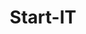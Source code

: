 ---
layout: utdanning/start-it
title: Start-IT
permalink: /utdanning/start-it
moduler: [

    #  MODUL 1
    {
        navn: MODUL 1,
        studiested: Nettbasert eller i Larvik,
        studielengde: 8 uker,
        kostnad: 16 500 kr,
        krav: Levert opptaksprøve,
        obligatorisk-oppmøte: Det er én obligatorisk dag på GET Academy per uke og fire dager i bedrift. I løpet av skoleåret er det også tre individuelle uker hvor du er på skolen alle dager og gjør opplegg fra skolen., #Feil
        tileggs-info: Kurset er fulltid mandag til fredag med oppmøte og aktiv deltakelse på Discord  mellom 09.00 og 15.00.,
        learning-goals: [
            {
                name: Grunnferdigheter,
                språk: ["CSS", "HTML"],
                sublist: [           
                            "DOM",
                            "Variabler",
                            "Valgsetninger (if)",
                            "Funksjoner",
                            "Løkker og lister",
                            "Unit testing",
                            "Model-View-Controller (MVC)"]}],
        keycompetences: [
            "Læringsstrategier",
            "Growth mindset",
            "Gode vaner",
            "Grit",
            "Proaktivitet",
            "Locus of control"],
        info: [
            "Du lærer grunnleggende strukturert programmering i JavaScript.",
            "Fokus er både på å lære alt det grunnleggende i programmering og å lære å manipulere en webside, inkludert grunnleggende HTML og CSS - altså frontend-utvikling.",
            "Du lærer kildekodehåndtering og publisering på web ved hjelp av GIT og GitHub.com.",
            "I nøkkelkompetanser jobber du med å legge grunnlaget for gode læringsstrategier og vaner."]
    },

    #  MODUL 2
    {
        navn: MODUL 2,
        studiested: Nettbasert eller i Larvik,
        studielengde: 8 uker,
        kostnad: 16 500 kr,
        krav: Fullført modul 1,
        obligatorisk-oppmøte: Det er én obligatorisk dag på GET Academy per uke og fire dager i bedrift. I løpet av skoleåret er det også tre individuelle uker hvor du er på skolen alle dager og gjør opplegg fra skolen.,
        tileggs-info: Kurset er fulltid mandag til fredag med oppmøte og aktiv deltakelse på Discord  mellom 09.00 og 15.00.,
        learning-goals: [
            {
                name: "Javascript",
                språk: ["Javascript"],
                sublist: [
                            "Objekter",
                            "Lister av objekter"]},
            {
                name: Utvikling av prototype,
                sublist: [
                            "Wireframing",
                            "Innledning til UX design",
                            "Kartlegging av brukerbehov",
                            "Prototyping"]},
            {
                name: Bonus pensum,
                sublist: [
                            "MVC",
                            "Async",
                            "Vue.js",
                            "Firebase",
                            "Funksjonell programmering"],
            }],
        keycompetences: [
            "Mine og andres styrker",
            "Teamjobbing",
            "Kommunikasjon og samarbeid",
            "Growth mindset",
            "Grit",
            "Planlegging og prioritet"],
        info: [
            "Du og teamet ditt utvikler en funksjonell prototype for en reell kunde.",
            "Teknisk er fokus på å bruke det du har lært i modul 1, samt objekter og lister av objekter i tillegg.",
            "Med dette kan du lage nesten en hvilken som helst frontend! Du lærer om utviklingsprosessen og kommunikasjon med en kunde om behov   og løsning.",
            "Hovedtema i nøkkelkompetanser er teamjobbing. Gjennom det praktiske arbeidet vil du få god trening i kommunikasjon, samarbeid, planlegging og problemløsning."]
    },

    #  MODUL 3
    {
        navn: MODUL 3,
        studielengde: 8 uker,
        studiested: Nettbasert eller i Larvik,
        kostnad: 16 500 kr,
        krav: Fullført modul 2,
        obligatorisk-oppmøte: Det er én obligatorisk dag på GET Academy per uke og fire dager i bedrift. I løpet av skoleåret er det også tre individuelle uker hvor du er på skolen alle dager og gjør opplegg fra skolen.,
        tileggs-info: Kurset er fulltid mandag til fredag med oppmøte og aktiv deltakelse på Discord  mellom 09.00 og 15.00. 5 obligatoriske kursdager pr uke.,
        learning-goals: [
            {
                name: Introduksjon til objektorientert programmering i C#,
                språk: ["C#"],
                sublist: [
                            "Forskjellen på kompilerte og tolkede språk",
                            "Forskjellen på dynamisk og sterk typing",
                            "Objektorientering: klasser, arv, inteface, unit testing av klasser",
                            "SQL og relasjonsdatabaser",
                            "Backend ved hjelp av ASP.NET",
                            "Lagdeling og onionarkitekur",
                            "Fullstack-utvikling"]}],
        keycompetences: [
            "Grit",
            "Growth mindset",
            "Tenk vinn, vinn",
            "Lytte og forstå",
            "Mål og mening",
            "Gode vaner med tanke på å hente krefter og motivasjon",
            "Par-programmering"],
        info: [
            "Du lærer et nytt språk, C#, som er sterkt typet og kompilert.",
            "Fokus er først og fremst på objektorientering. Om du har mer tid i modul 3 etter dette, fortsetter du med grunnleggende SQL og relasjonsdatabaser og backend ved hjelp av ASP.NET.",
            "Etter dette, skal du kunne bygge en hel applikasjon, det vil si full stack - altså database, backend og frontend.",
            "Denne siste biten av pensum jobber man typisk videre med i GET IT - og da i de teknologiene som brukes i din praksisbedrift.",
            "Du fokuserer på egen læring, men som vanlig i team."]
    }
]

---
